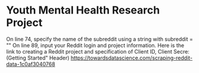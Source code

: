 # Youth Mental Health Research Project
On line 74, specify the name of the subreddit using a string with subreddit = ""
On line 89, input your Reddit login and project information. 
Here is the link to creating a Reddit project and specification of Client ID, Client Secre: 
  (Getting Started" Header) https://towardsdatascience.com/scraping-reddit-data-1c0af3040768
  
